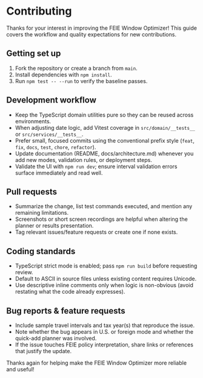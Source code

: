 # Contributing

Thanks for your interest in improving the FEIE Window Optimizer! This guide covers the workflow and quality expectations for new contributions.

## Getting set up
1. Fork the repository or create a branch from `main`.
2. Install dependencies with `npm install`.
3. Run `npm test -- --run` to verify the baseline passes.

## Development workflow
- Keep the TypeScript domain utilities pure so they can be reused across environments.
- When adjusting date logic, add Vitest coverage in `src/domain/__tests__` or `src/services/__tests__`.
- Prefer small, focused commits using the conventional prefix style (`feat`, `fix`, `docs`, `test`, `chore`, `refactor`).
- Update documentation (README, docs/architecture.md) whenever you add new modes, validation rules, or deployment steps.
- Validate the UI with `npm run dev`; ensure interval validation errors surface immediately and read well.

## Pull requests
- Summarize the change, list test commands executed, and mention any remaining limitations.
- Screenshots or short screen recordings are helpful when altering the planner or results presentation.
- Tag relevant issues/feature requests or create one if none exists.

## Coding standards
- TypeScript strict mode is enabled; pass `npm run build` before requesting review.
- Default to ASCII in source files unless existing content requires Unicode.
- Use descriptive inline comments only when logic is non-obvious (avoid restating what the code already expresses).

## Bug reports & feature requests
- Include sample travel intervals and tax year(s) that reproduce the issue.
- Note whether the bug appears in U.S. or foreign mode and whether the quick-add planner was involved.
- If the issue touches FEIE policy interpretation, share links or references that justify the update.

Thanks again for helping make the FEIE Window Optimizer more reliable and useful!

